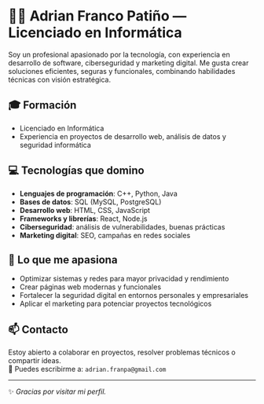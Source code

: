 # 👨‍💻 Adrian Franco Patiño — Licenciado en Informática

Soy un profesional apasionado por la tecnología, con experiencia en desarrollo de software, ciberseguridad y marketing digital. Me gusta crear soluciones eficientes, seguras y funcionales, combinando habilidades técnicas con visión estratégica.

## 🎓 Formación

- Licenciado en Informática  
- Experiencia en proyectos de desarrollo web, análisis de datos y seguridad informática

## 💻 Tecnologías que domino

- **Lenguajes de programación**: C++, Python, Java  
- **Bases de datos**: SQL (MySQL, PostgreSQL)  
- **Desarrollo web**: HTML, CSS, JavaScript  
- **Frameworks y librerías**: React, Node.js  
- **Ciberseguridad**: análisis de vulnerabilidades, buenas prácticas  
- **Marketing digital**: SEO, campañas en redes sociales

## 🚀 Lo que me apasiona

- Optimizar sistemas y redes para mayor privacidad y rendimiento  
- Crear páginas web modernas y funcionales  
- Fortalecer la seguridad digital en entornos personales y empresariales  
- Aplicar el marketing para potenciar proyectos tecnológicos

## 📫 Contacto

Estoy abierto a colaborar en proyectos, resolver problemas técnicos o compartir ideas.  
📩 Puedes escribirme a: `adrian.franpa@gmail.com`

---

✨ *Gracias por visitar mi perfil.*
